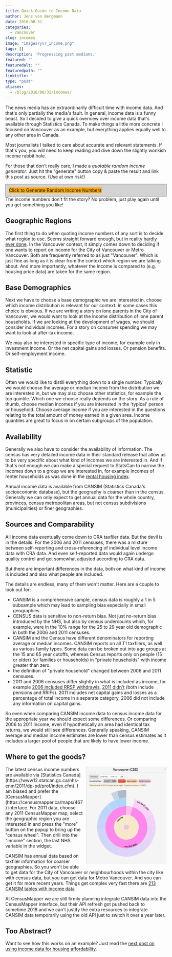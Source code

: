 ```yaml
---
title: Quick Guide to Income Data
author: Jens von Bergmann
date: 2016-08-31
categories:
  - Vancouver
slug: incomes
image: "images/yvr_income.png"
tags: []
description: 'Progressing past medians.'
featured: ''
featuredalt: ""
featuredpath: ""
linktitle: ''
type: "post"
aliases:
  - /blog/2016/08/31/incomes/
---
```


The news media has an extraordinarily difficult time with income data. And that's only partially the media's fault.
In general, income data is a funny beast. So I decided to give a quick overview over income data that's available through
Statistics Canada. To make things a little more concrete I focused on Vancouver as an example, but everything applies
equally well to any other area in Canada.

Most journalists I talked to care about accurate and relevant statements. If that's you, you will need to keep reading
and dive down the slightly wonkish income rabbit hole.

For those that don't really care, I made a
*quotable random income generator*. Just hit the "generate" button copy & paste the result and link this post as source.
(Use at own risk!)

<!-- more -->

<style>
.income-generator div div {
  display:none;
}
.income-generator.active div div {
  display:inline;
}
.income-generator {
  padding:10px;
  broder-radius:2px;
  border: 1px solid grey;
  background: lightgrey;
}
</style>

<div class='income-generator'>
<div class='income-choices'>
<div class="geo"></div>
<div class="med_av"></div>
<div class="tax"></div>
<div class="hh"></div>
<div> income is </div>
<div class="income"></div>
</div>
<a class="btn btn-default" style="background:orange;">Click to Generate Random Income Numbers</a>
</div>
The income numbers don't fit the story? No problem, just play again until you get something you like!

## Geographic Regions
The first thing to do when quoting income numbers of any sort is to decide what region to use. Seems straight forward
enough, but in reality [hardly ever done](https://twitter.com/vb_jens/status/744407354867736576). In the Vancouver
context, it simply comes down to deciding if one wants to
report on income for the City of Vancouver or Metro Vancouver. Both are frequently referred to as just "Vancouver". Which
is just fine as long as it is clear from the context which region we are talking about. And more importantly, whatever
the income is compared to (e.g. housing price data) are taken for the same region.

## Base Demographics
Next we have to choose a base demographic we are interested in, choose which income distribution is relevant for our context.
In some cases this choice is obvious. If we are writing a story on lone parents in the City of Vancouver, we would want
to look at the income distribution of lone parent households. If we are looking at the development of wages, we should
consider individual incomes. For a story on consumer spending we may want to look at after-tax income. 
 
We may also be interested in specific type of income, for example only in investment income. Or the net capital gains
and losses. Or pension benefits. Or self-employment income. 
 
## Statistic
Often we would like to distill everything down to a single number. Typically we would choose the average or median
income from the distribution we are interested in, but we may also choose other statistics, for example the top quintile.
Which one we choose really depends on the story. As a rule of thumb, choose median incomes if you are interested in the
'typical' person or household. Choose average income if you are interested in the questions relating to the total amount
of money earned in a given area. Income quantiles are great to focus in on certain subgroups of the population.
 
## Availability
Generally we also have to consider the availability of information. The census has very detailed income data in their
standard release that allow us to be very specific about what kind of incomes we are interested in. And if that's not
enough we can make a special request to StatsCan to narrow the incomes down to a group we are interested in, for example incomes
of renter households as was done in the [rental housing index](http://rentalhousingindex.ca).

Annual income data is available from CANSIM (Statistics Canada's socioeconomic database), but the geography is coarser
than in the census. Generally we can only
expect to get annual data for the whole country, provinces, census metropolitan areas, but not census
subdivisions (municipalities) or finer geographies.

## Sources and Comparability
All income data eventually come down to CRA taxfiler data. But the devil is in the details. For the 2006 and 2011
censuses, there was a mixture between self-reporting and cross-referencing of individual level income data with CRA data. 
And even self-reported data would again undergo quality control and get somewhat adjusted according to CRA data.

But there are important differences in the data, both on what kind of income is included and also what people are included.

The details are endless, many of them won't matter. Here are a couple to look out for:

* CANSIM is a comprehensive sample, census data is roughly a 1 in 5 subsample which may lead to sampling bias especially
 in small geographies.
* CENSUS data is sensitive to non-return bias. Not just no-return bias introduced by the NHS, but also by census undercounts
which, for example, were in the 10% range for the 25 to 29 year old demographic in both the 2006 and 2011 censuses. 
* CANSIM and the Census have different denominators for reporting average or median incomes. CANSIM reports on all
T1 taxfilers, as well as various family types. Some data can be broken out into age groups at
the 15 and 65 year cutoffs, 
whereas Census reports only on people (15 or older) (or families or households) in "private households" with income greater
than zero. 
* the definition of "private household" changed between 2006 and 2011 censuses.
* 2011 and 2006 censuses differ slightly in what is included as income, for example
[2006 included RRSP withdrawls](http://www12.statcan.gc.ca/census-recensement/2006/ref/dict/pop123-eng.cfm),
[2011 didn't](https://www12.statcan.gc.ca/nhs-enm/2011/ref/dict/pop123-eng.cfm) (both include pensions and RRIFs). 
2011 includes net capital gains and losses as a percentage of total income in a separate category, 2006 did not
include any information on capital gains. 
  
So even when comparing CANSIM income data to census income data for the appropriate year we should expect some differences.
Or comparing 2006 to 2011 income, even if hypothetically an area had identical tax returns, we would still see differences.
Generally speaking, CANSIM average and median income estimates are lower than census estimates as it includes a larger pool
of people that are likely to have lower income.

## Where to get the goods?
<img  src="images/yvr_income.png" style="width:50%;float:right;margin-left:10px;">
The latest census income numbers are available via [Statistics Canada](https://www12.statcan.gc.ca/nhs-enm/2011/dp-pd/prof/index.cfm).
I am biased and prefer the [CensusMapper](https://censusmapper.ca/maps/467) interface. For 2011 data, choose any
2011 CensusMapper map, select the geographic
region you are interested in and press the "more" button on the popup to bring up the "census wheel". Then drill into the
"income" section, the last NHS variable in the widget.

CANSIM has annual data based on taxfiler information for coarser geographies. So you won't be able to get data for the City of Vancouver
or neighbourhoods within the city like with census data, but you can get data for Metro Vancouver. And you can get it for
more recent years. Things get complex very fast there are
[213 CANSIM tables with income data](http://www5.statcan.gc.ca/cansim/a33?themeID=3868&spMode=tables&chunkSize=213)

At CensusMapper we are still firmly planning integrate CANSIM data into the CensusMapper interface, but their API refresh got pushed back
to sometime 2018 and we can't justify the extra resources to integrate CANSIM data temporarily using the old API just
to switch it over a year later.

## Too Abstract?
Want to see how this works on an example? Just read the
[next post on using income data for housing affordability](http://doodles.mountainmath.ca/blog/2016/09/14/measuring-housing-affordability/).



<script src="/lib/jquery.min.js" charset="utf-8"></script>
<script>
var geoData=['City of Vancouver','Metro Vancouver'];
var med_avData=['median','average'];
var taxData=['pre-tax','after-tax'];
var hhData=['individual','household','family','family with children'];
$('.income-generator .btn').on('click',function(e){
     $('.income-generator').addClass('active');
     $('.income-choices .geo').text(geoData[Math.round(Math.random())]);
     $('.income-choices .med_av').text(med_avData[Math.round(Math.random())]);
     $('.income-choices .tax').text(taxData[Math.round(Math.random())]);
     $('.income-choices .hh').text(hhData[Math.round(3.9999*Math.random()-0.5)]);
     $('.income-choices .income').text('$' + Math.round(80*Math.random()+40)+',000');
});
//$('.income-generator .btn').click();
</script>
